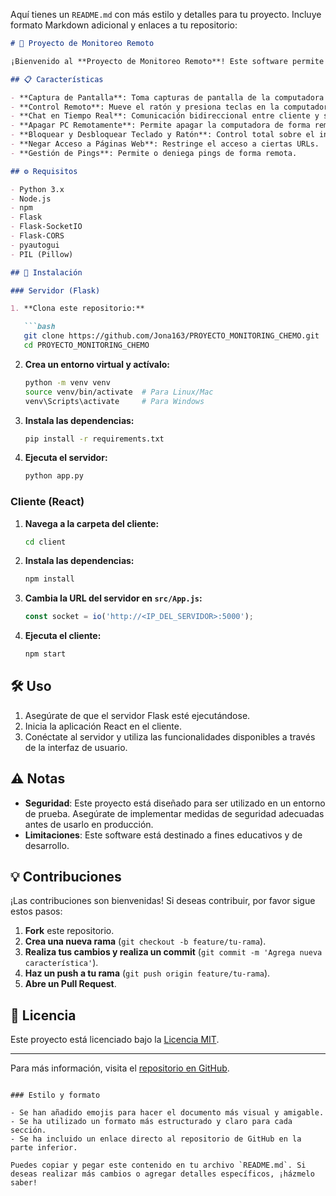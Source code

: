 Aquí tienes un `README.md` con más estilo y detalles para tu proyecto. Incluye formato Markdown adicional y enlaces a tu repositorio:

```markdown
# 🚀 Proyecto de Monitoreo Remoto

¡Bienvenido al **Proyecto de Monitoreo Remoto**! Este software permite el monitoreo y control remoto de computadoras a través de una interfaz web intuitiva, utilizando Flask y React. 

## 📋 Características

- **Captura de Pantalla**: Toma capturas de pantalla de la computadora remota.
- **Control Remoto**: Mueve el ratón y presiona teclas en la computadora remota.
- **Chat en Tiempo Real**: Comunicación bidireccional entre cliente y servidor.
- **Apagar PC Remotamente**: Permite apagar la computadora de forma remota.
- **Bloquear y Desbloquear Teclado y Ratón**: Control total sobre el input de la computadora remota.
- **Negar Acceso a Páginas Web**: Restringe el acceso a ciertas URLs.
- **Gestión de Pings**: Permite o deniega pings de forma remota.

## ⚙️ Requisitos

- Python 3.x
- Node.js
- npm
- Flask
- Flask-SocketIO
- Flask-CORS
- pyautogui
- PIL (Pillow)

## 🚀 Instalación

### Servidor (Flask)

1. **Clona este repositorio:**

   ```bash
   git clone https://github.com/Jona163/PROYECTO_MONITORING_CHEMO.git
   cd PROYECTO_MONITORING_CHEMO
   ```

2. **Crea un entorno virtual y actívalo:**

   ```bash
   python -m venv venv
   source venv/bin/activate  # Para Linux/Mac
   venv\Scripts\activate     # Para Windows
   ```

3. **Instala las dependencias:**

   ```bash
   pip install -r requirements.txt
   ```

4. **Ejecuta el servidor:**

   ```bash
   python app.py
   ```

### Cliente (React)

1. **Navega a la carpeta del cliente:**

   ```bash
   cd client
   ```

2. **Instala las dependencias:**

   ```bash
   npm install
   ```

3. **Cambia la URL del servidor en `src/App.js`:**

   ```javascript
   const socket = io('http://<IP_DEL_SERVIDOR>:5000');
   ```

4. **Ejecuta el cliente:**

   ```bash
   npm start
   ```

## 🛠️ Uso

1. Asegúrate de que el servidor Flask esté ejecutándose.
2. Inicia la aplicación React en el cliente.
3. Conéctate al servidor y utiliza las funcionalidades disponibles a través de la interfaz de usuario.

## ⚠️ Notas

- **Seguridad**: Este proyecto está diseñado para ser utilizado en un entorno de prueba. Asegúrate de implementar medidas de seguridad adecuadas antes de usarlo en producción.
- **Limitaciones**: Este software está destinado a fines educativos y de desarrollo.

## 💡 Contribuciones

¡Las contribuciones son bienvenidas! Si deseas contribuir, por favor sigue estos pasos:

1. **Fork** este repositorio.
2. **Crea una nueva rama** (`git checkout -b feature/tu-rama`).
3. **Realiza tus cambios y realiza un commit** (`git commit -m 'Agrega nueva característica'`).
4. **Haz un push a tu rama** (`git push origin feature/tu-rama`).
5. **Abre un Pull Request**.

## 📄 Licencia

Este proyecto está licenciado bajo la [Licencia MIT](LICENSE).

---

Para más información, visita el [repositorio en GitHub](https://github.com/Jona163/PROYECTO_MONITORING_CHEMO).
```

### Estilo y formato

- Se han añadido emojis para hacer el documento más visual y amigable.
- Se ha utilizado un formato más estructurado y claro para cada sección.
- Se ha incluido un enlace directo al repositorio de GitHub en la parte inferior.

Puedes copiar y pegar este contenido en tu archivo `README.md`. Si deseas realizar más cambios o agregar detalles específicos, ¡házmelo saber!
